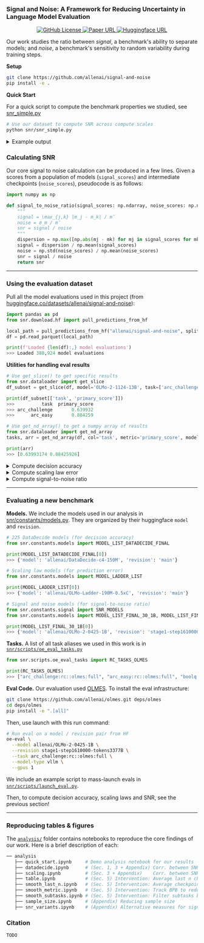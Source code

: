 ### Signal and Noise: A Framework for Reducing Uncertainty in Language Model Evaluation

<p align="center">
  <a href="https://github.com/allenai/signal-and-noise/blob/main/LICENSE">
    <img alt="GitHub License" src="https://img.shields.io/badge/license-Apache 2.0-green">
  </a>
  <a href="">
    <img alt="Paper URL" src="https://img.shields.io/badge/paper-arxiv-red">
  </a>
  <a href="https://huggingface.co/datasets/allenai/signal-and-noise">
    <img alt="Huggingface URL" src="https://img.shields.io/badge/data-huggingface-yellow">
  </a>
</p>

Our work studies the ratio between *signal*, a benchmark's ability to separate models; and *noise*, a benchmark's sensitivity to random variability during training steps. 

**Setup**

```sh
git clone https://github.com/allenai/signal-and-noise
pip install -e .
```

<!-- ```sh
mkdir deps # directory for olmo repos

# Install scaling law code
git clone -b signal-to-noise https://github.com/allenai/OLMo-ladder deps/OLMo-ladder
cd deps/OLMo-ladder
pip install -e ".[all]"
``` -->

**Quick Start**

For a quick script to compute the benchmark properties we studied, see [snr_simple.py](./snr/snr_simple.py)

```sh
# Use our dataset to compute SNR across compute scales
python snr/snr_simple.py
```

<details>
<summary>Example output</summary>

```sh
                                               Signal-and-Noise Analysis by Task                                               
+-----------------------------------------------------------------------------------------------------------------------------+
|                     | Decision | Decision | Decision | Scaling | Scaling |      |      |      |       |      |       |      |
|                     | Acc      | Acc      | Acc      | Law Err | Law Err | SNR  | SNR  | SNR  | SNR   | SNR  | SNR   | SNR  |
| Task                | 150M     | 300M     | 750M     | 7B      | 13B     | 150M | 300M | 750M | 1B    | 7B   | 13B   | 32B  |
|---------------------+----------+----------+----------+---------+---------+------+------+------+-------+------+-------+------|
| agi_eval            | 59%      | 51%      | 67%      | 0.7%    | 6.5%    | 3.6  | 4.0  | 3.3  | 15.8  | 17.2 | 30.9  | 16.9 |
| arc_challenge       | 83%      | 86%      | 76%      | 11.2%   | 11.9%   | 3.1  | 3.5  | 3.1  | 28.9  | 19.8 | 47.7  | 12.6 |
| arc_easy            | 93%      | 95%      | 78%      | 4.0%    | 5.5%    | 3.4  | 3.3  | 3.4  | 22.6  | 19.0 | 169.8 | 16.9 |
| autobencher         | 89%      | 92%      | 80%      | 5.3%    | 7.0%    | 3.2  | 3.6  | 3.4  | 48.8  | 35.4 | 67.0  | 10.7 |
| boolq               | 48%      | 56%      | 70%      | 0.0%    | 2.0%    | 2.9  | 3.2  | 3.9  | 14.3  | 8.2  | 45.4  | 8.0  |
| codex_humaneval     | 80%      | 83%      | 71%      | 34.1%   | 19.0%   | 4.5  | 3.9  | 3.1  | 10.9  | 30.8 | 56.5  | 8.8  |
| codex_humanevalplus | 71%      | 81%      | 74%      | 7.3%    | 2.5%    | 5.0  | 3.9  | 3.2  | 11.5  | 34.1 | 84.7  | 9.6  |
| csqa                | 69%      | 79%      | 64%      | 0.5%    | 0.8%    | 4.0  | 4.1  | 4.3  | 32.2  | 18.4 | 95.2  | 22.6 |
| gsm8k               | 46%      | 49%      | 59%      | 9.8%    | 7.7%    | 3.9  | 5.2  | 4.2  | 10.3  | 38.3 | 76.3  | 18.1 |
| gsm_plus            | 60%      | 52%      | 43%      | 22.3%   | 24.1%   | 4.4  | 5.4  | 4.7  | 21.2  | 62.1 | 95.4  | 23.3 |
| gsm_symbolic_main   | 51%      | 44%      | 56%      | 171.6%  | 144.0%  | 3.9  | 5.8  | 4.1  | 8.1   | 45.7 | 77.9  | 11.3 |
| gsm_symbolic_p1     | 42%      | 51%      | 54%      | 1666.8% | 538.6%  | 4.6  | 5.7  | 3.7  | 18.9  | 30.3 | 81.0  | 14.3 |
| gsm_symbolic_p2     | 40%      | 61%      | 43%      | 62.9%   | 74.7%   | 4.4  | 4.8  | 3.7  | 8.6   | 17.9 | 50.8  | 14.9 |
| hellaswag           | 74%      | 83%      | 82%      | 1.1%    | 0.1%    | 4.4  | 4.6  | 4.8  | 101.8 | 81.2 | 242.1 | 21.8 |
| mbpp                | 75%      | 77%      | 78%      | 19.1%   | 15.7%   | 4.7  | 3.9  | 3.2  | 2.7   | 32.4 | 50.4  | 9.1  |
| mbppplus            | 69%      | 77%      | 75%      | 28.0%   | 2.8%    | 3.7  | 3.8  | 3.2  | 2.2   | 24.0 | 49.2  | 8.0  |
| medmcqa             | 61%      | 71%      | 72%      | 16.7%   | 18.1%   | 4.2  | 3.6  | 4.4  | 24.2  | 18.4 | 60.9  | 13.8 |
| minerva             | 48%      | 63%      | 52%      | 7.3%    | 24.8%   | 3.3  | 3.6  | 3.3  | 5.5   | 50.6 | 91.8  | 24.8 |
| minerva_math_500    | 51%      | 59%      | 43%      | 58.1%   | 48.6%   | 3.5  | 3.7  | 3.5  | 2.7   | 25.1 | 58.9  | 11.2 |
| mmlu                | 89%      | 91%      | 81%      | 3.1%    | 3.7%    | 3.3  | 3.3  | 3.3  | 40.8  | 12.2 | 106.8 | 15.4 |
| openbookqa          | 65%      | 70%      | 63%      | 5.6%    | 2.6%    | 4.1  | 3.7  | 4.2  | 13.1  | 8.8  | 37.8  | 8.8  |
| piqa                | 74%      | 71%      | 57%      | 0.2%    | 1.4%    | 4.0  | 4.1  | 4.5  | 37.9  | 20.1 | 96.4  | 16.5 |
| socialiqa           | 55%      | 76%      | 66%      | 1.0%    | 2.4%    | 3.5  | 3.7  | 3.7  | 26.4  | 17.8 | 39.6  | 6.9  |
| winogrande          | 50%      | 57%      | 62%      | 13.8%   | 14.3%   | 3.7  | 3.4  | 4.3  | 37.3  | 24.3 | 49.2  | 18.2 |
+-----------------------------------------------------------------------------------------------------------------------------+
```
</details>

### Calculating SNR

Our core signal to noise calculation can be produced in a few lines. Given a scores from a population of models (`signal_scores`) and intermediate checkpoints (`noise_scores`), pseudocode is as follows:

```python
import numpy as np

def signal_to_noise_ratio(signal_scores: np.ndarray, noise_scores: np.ndarray) -> float:
    """
    signal = \max_{j,k} |m_j - m_k| / m̄
    noise = σ_m / m̄
    snr = signal / noise
    """
    dispersion = np.max([np.abs(mj - mk) for mj in signal_scores for mk in signal_scores])
    signal = dispersion / np.mean(signal_scores)
    noise = np.std(noise_scores) / np.mean(noise_scores)
    snr = signal / noise
    return snr
```

---

### Using the evaluation dataset

Pull all the model evaluations used in this project (from [huggingface.co/datasets/allenai/signal-and-noise](https://huggingface.co/datasets/allenai/signal-and-noise)):

```python
import pandas as pd
from snr.download.hf import pull_predictions_from_hf

local_path = pull_predictions_from_hf("allenai/signal-and-noise", split_name='core')
df = pd.read_parquet(local_path)

print(f'Loaded {len(df):,} model evaluations')
>>> Loaded 388,924 model evaluations
```

**Utilities for handling eval results**

```python
# Use get_slice() to get specific results
from snr.dataloader import get_slice
df_subset = get_slice(df, model='OLMo-2-1124-13B', task=['arc_challenge', 'arc_easy'])

print(df_subset[['task', 'primary_score']])
>>>          task  primary_score
>>> arc_challenge       0.639932
>>>      arc_easy       0.884259

# Use get_nd_array() to get a numpy array of results
from snr.dataloader import get_nd_array
tasks, arr = get_nd_array(df, col='task', metric='primary_score', model='OLMo-2-1124-13B', task=['arc_challenge', 'arc_easy'])

print(arr)
>>> [0.63993174 0.88425926]
```

<details>
<summary>Compute decision accuracy</summary>

```python
from snr.dataloader import get_slice
from snr.metrics import decision_acc_fast

scores_small  = get_slice(df, size='150M', task='arc_easy', step=38157)
scores_target = get_slice(df, size='1B', task='arc_easy', step=69369)

decision_acc = decision_acc_fast(
    scores_small = scores_small.sort_values('model')['primary_score'],
    scores_target = scores_target.sort_values('model')['primary_score']
)

print(decision_acc)
>>> 0.93
```

</details>

<details>
<summary>Compute scaling law error</summary>

```python
from snr.ladder_wrapper import run_ladder
from snr.constants.ladder import LADDER_MODEL_NAMES

_, _, (error_7b, error_13b) = run_ladder(
    df,
    task='arc_easy',
    train_models=LADDER_MODEL_NAMES,
    eval_models=["peteish7", "peteish13-highlr"]
)

print(error_7b, error_13b)
>>> 0.0398 0.0553
```

</details>

<details>
<summary>Compute signal-to-noise ratio</summary>

For models < 1B, we use the DataDecide data to compute SNR:

```python
import numpy as np
from snr.metrics import signal_to_noise_ratio

scores_df = get_slice(df, size='150M', task='arc_easy').sort_values('step')

# numpy array of scores in shape (mix, checkpoint)
scores_arr = np.array([lst for lst in scores_df.groupby('mix')['primary_score'].apply(list)])

signal = [np.mean(scores) for scores in scores_arr]
noise  = scores_arr.flatten()

snr = signal_to_noise_ratio(signal, noise)

print(snr)
>>> 3.389
```

For models > 1B, we use the external model scores to compute SNR:

```python
from snr.constants.signal import SNR_MODELS
from snr.metrics import signal_to_noise_ratio

signal_models = SNR_MODELS['olmo2_13b']['models']

noise_df = get_slice(df, model='peteish13-highlr', task=task)
signal_df = df[df['model_path'].isin(signal_models) & (df['task'] == task)]

signal = list(signal_df['primary_score'])
noise  = list(noise_df.sort_values('step')['primary_score'])[-30:]

snr = signal_to_noise_ratio(signal, noise)

print(snr)
>>> 169.776
```

</details>

---

### Evaluating a new benchmark

**Models.** We include the models used in our analysis in [snr/constants/models.py](snr/constants/models.py). They are organized by their huggingface `model` and `revision`.

```python
# 225 DataDecide models (for decision accuracy)
from snr.constants.models import MODEL_LIST_DATADECIDE_FINAL

print(MODEL_LIST_DATADECIDE_FINAL[0])
>>> {'model': 'allenai/DataDecide-c4-150M', 'revision': 'main'}

# Scaling law models (for prediction error)
from snr.constants.models import MODEL_LADDER_LIST

print(MODEL_LADDER_LIST[0])
>>> {'model': 'allenai/OLMo-Ladder-190M-0.5xC', 'revision': 'main'}

# Signal and noise models (for signal-to-noise ratio)
from snr.constants.signal import SNR_MODELS
from snr.constants.models import MODEL_LIST_FINAL_30_1B, MODEL_LIST_FINAL_30_7B, MODEL_LIST_FINAL_30_13B, MODEL_LIST_FINAL_30_32B

print(MODEL_LIST_FINAL_30_1B[0])
>>> {'model': 'allenai/OLMo-2-0425-1B', 'revision': 'stage1-step1610000-tokens3377B'}
```

**Tasks.** A list of all task aliases we used in this work is in [`snr/scripts/oe_eval_tasks.py`](./snr/scripts/oe_eval_tasks.py)

```python
from snr.scripts.oe_eval_tasks import RC_TASKS_OLMES

print(RC_TASKS_OLMES)
>>> ["arc_challenge:rc::olmes:full", "arc_easy:rc::olmes:full", "boolq:rc::olmes:full", ...]
```

**Eval Code.** Our evaluation used [OLMES](https://github.com/allenai/olmes). To install the eval infrastructure:

```sh
git clone https://github.com/allenai/olmes.git deps/olmes
cd deps/olmes
pip install -e ".[all]"
```

Then, use launch with this run command:

```sh
# Run eval on a model / revision pair from HF
oe-eval \
  --model allenai/OLMo-2-0425-1B \
  --revision stage1-step1610000-tokens3377B \
  --task arc_challenge:rc::olmes:full \
  --model-type vllm \
  --gpus 1
```

We include an example script to mass-launch evals in [`snr/scripts/launch_eval.py`](./snr/scripts/launch_eval.py).

Then, to compute decision accuracy, scaling laws and SNR, see the previous section!

---

### Reproducing tables & figures

The [`analysis/`](./analysis/) folder contains notebooks to reproduce the core findings of our work. Here is a brief description of each:

```sh
── analysis
   ├── quick_start.ipynb     # Demo analysis notebook for our results
   ├── datadecide.ipynb      # (Sec. 1, 3 + Appendix) Corr. between SNR and decision accuracy
   ├── scaling.ipynb         # (Sec. 3 + Appendix)    Corr. between SNR and scaling laws
   ├── table.ipynb           # (Sec. 5) Intervention: Average last n checkpoints to reduce SNR
   ├── smooth_last_n.ipynb   # (Sec. 5) Intervention: Average checkpoints when early stopping to reduce SNR
   ├── smooth_metric.ipynb   # (Sec. 5) Intervention: Track BPB to reduce SNR
   ├── smooth_subtasks.ipynb # (Sec. 5) Intervention: Filter subtasks by their SNR
   ├── sample_size.ipynb     # (Appendix) Reducing sample size
   ├── snr_variants.ipynb    # (Appendix) Alternative measures for signal and noise
```

### Citation

```
TODO
```
